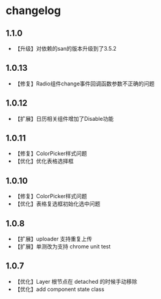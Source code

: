 changelog
=========
1.1.0
------
+ 【升级】对依赖的san的版本升级到了3.5.2

1.0.13
------
+ 【修复】Radio组件change事件回调函数参数不正确的问题

1.0.12
------
+ 【扩展】日历相关组件增加了Disable功能

1.0.11
------
+ 【修复】ColorPicker样式问题
+ 【优化】优化表格选择框

1.0.10
------
+ 【修复】ColorPicker样式问题
+ 【优化】表格复选框初始化选中问题

1.0.8
------
+ 【扩展】uploader 支持重复上传
+ 【扩展】单测改为支持 chrome unit test

1.0.7
------
+ 【优化】Layer 根节点在 detached 的时候手动移除
+ 【优化】add component state class
